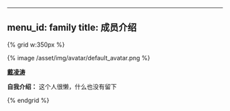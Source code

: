 
---
menu_id: family
title: 成员介绍
---

{% grid w:350px %}
<!-- cell -->
{% image /asset/img/avatar/default_avatar.png %}
<!-- cell -->
**[戴凌涛]()**

**自我介绍：** 这个人很懒，什么也没有留下

{% endgrid %}

